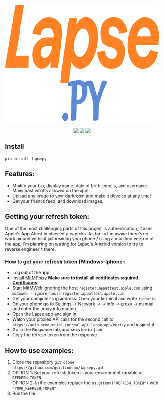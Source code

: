 ![LapsePy](./icon.png)
<div align = "center">
	<img src = "https://img.shields.io/pypi/v/lapsepy?label=PYPI%20Version">
	<img src = "https://img.shields.io/pypi/l/lapsepy">
	<img src = "https://img.shields.io/github/stars/quintindunn/lapsepy?label=GitHub%20Stars">
</div>

## Install
```pip install lapsepy```

## Features:
* Modify your bio, display name, date of birth, emojis, and username. Many past what's allowed on the app!
* Upload any image to your darkroom and make it develop at any time!
* Get your friends feed, and download images.

## Getting your refresh token:
One of the most challenging parts of this project is authentication, it uses Apple's App Attest in place of a captcha. As far as I'm aware there's no work around without jailbreaking your phone / using a modified version of the app. I'm planning on waiting for Lapse's Android version to try to reverse engineer it there.

### How to get your refresh token (Windows-Iphone):
* Log out of the app
* Install [MitMProxy](https://mitmproxy.org/) **Make sure to install all certificates required. [Certificates](https://docs.mitmproxy.org/stable/concepts-certificates/)**
* Start MitMWeb ignoring the host `register.appattest.apple.com` using `mitmweb --ignore-hosts register.appattest.apple.com`
* Get your computer's ip address. Open your terminal and write `ipconfig`
* On your phone go to Settings -> Network -> <Your network> -> info -> proxy -> manual and enter the proxy information.
* Open the Lapse app and sign in.
* Watch your proxies API calls for the second call to `https://auth.production.journal-api.lapse.app/verify` and inspect it.
* Go to the Response tab, and set `view` to `json`
* Copy the refresh token from the response.


## How to use examples:
1. Clone the repository `git clone https://github.com/quintindunn/lapsepy.git`
2. OPTION 1: Set your refresh token in your environment variable as `REFRESH_TOKEN`<br>
OPTION 2: In the examples replace the `os.getenv("REFRESH_TOKEN")` with `"YOUR_REFRESH_TOKEN"`
3. Run the file.
